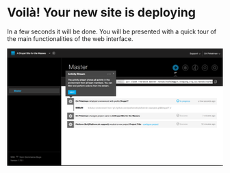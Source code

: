 # Voilà! Your new site is deploying

In a few seconds it will be done. You will be presented with a quick tour of the main functionalities of the web interface.

![Setting Up Your Project Activity First Deployment](/images/08-setting-up-your-project-activity-first-deployment.png)
